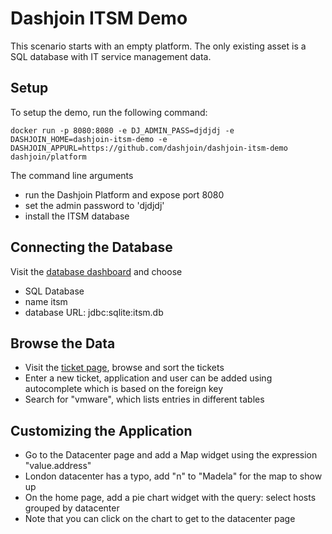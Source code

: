 # Dashjoin ITSM Demo

This scenario starts with an empty platform. The only existing asset is a SQL database with IT service management data.

## Setup

To setup the demo, run the following command:

```
docker run -p 8080:8080 -e DJ_ADMIN_PASS=djdjdj -e DASHJOIN_HOME=dashjoin-itsm-demo -e DASHJOIN_APPURL=https://github.com/dashjoin/dashjoin-itsm-demo dashjoin/platform
```

The command line arguments

* run the Dashjoin Platform and expose port 8080
* set the admin password to 'djdjdj'
* install the ITSM database

## Connecting the Database

Visit the [database dashboard](http://localhost:8080/#/table/config/dj-database) and choose

* SQL Database
* name itsm
* database URL: jdbc:sqlite:itsm.db

## Browse the Data

* Visit the [ticket page](http://localhost:8080/#/table/itsm/Ticket), browse and sort the tickets
* Enter a new ticket, application and user can be added using autocomplete which is based on the foreign key
* Search for "vmware", which lists entries in different tables

## Customizing the Application

* Go to the Datacenter page and add a Map widget using the expression "value.address"
* London datacenter has a typo, add "n" to "Madela" for the map to show up
* On the home page, add a pie chart widget with the query: select hosts grouped by datacenter
* Note that you can click on the chart to get to the datacenter page


